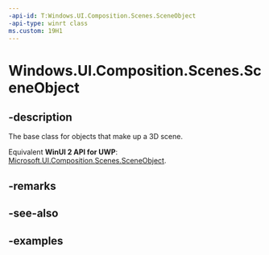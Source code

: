 ```yaml
---
-api-id: T:Windows.UI.Composition.Scenes.SceneObject
-api-type: winrt class
ms.custom: 19H1
---
```


<!-- Class syntax.
public class SceneObject : CompositionObject, CompositionObject
-->

# Windows.UI.Composition.Scenes.SceneObject

## -description

The base class for objects that make up a 3D scene.

Equivalent **WinUI 2 API for UWP**: [Microsoft.UI.Composition.Scenes.SceneObject](/windows/winui/api/microsoft.ui.composition.scenes.sceneobject).

## -remarks

## -see-also

## -examples

